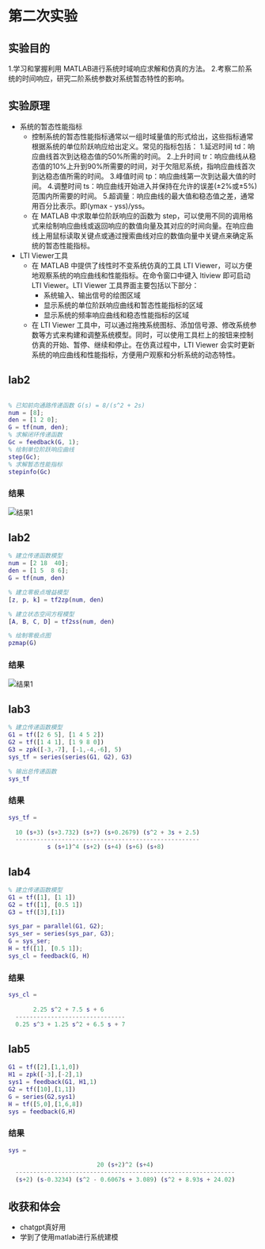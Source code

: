 # 第二次实验
## 实验目的
  1.学习和掌握利用 MATLAB进行系统时域响应求解和仿真的方法。
  2.考察二阶系统的时间响应，研究二阶系统参数对系统暂态特性的影响。
## 实验原理
- 系统的暂态性能指标
  - 控制系统的暂态性能指标通常以一组时域量值的形式给出，这些指标通常根据系统的单位阶跃响应给出定义。常见的指标包括：
    1.延迟时间 td：响应曲线首次到达稳态值的50%所需的时间。
    2.上升时间 tr：响应曲线从稳态值的10%上升到90%所需要的时间，对于欠阻尼系统，指响应曲线首次到达稳态值所需的时间。
    3.峰值时间 tp：响应曲线第一次到达最大值的时间。
    4.调整时间 ts：响应曲线开始进入并保持在允许的误差(±2%或±5%)范围内所需要的时间。
    5.超调量：响应曲线的最大值和稳态值之差，通常用百分比表示。即(ymax - yss)/yss。
  - 在 MATLAB 中求取单位阶跃响应的函数为 step，可以使用不同的调用格式来绘制响应曲线或返回响应的数值向量及其对应的时间向量。在响应曲线上用鼠标读取关键点或通过搜索曲线对应的数值向量中关键点来确定系统的暂态性能指标。
- LTI Viewer工具
  - 在 MATLAB 中提供了线性时不变系统仿真的工具 LTI Viewer，可以方便地观察系统的响应曲线和性能指标。在命令窗口中键入 ltiview 即可启动 LTI Viewer。LTI Viewer 工具界面主要包括以下部分：
    - 系统输入、输出信号的绘图区域
    - 显示系统的单位阶跃响应曲线和暂态性能指标的区域
    - 显示系统的频率响应曲线和稳态性能指标的区域
  - 在 LTI Viewer 工具中，可以通过拖拽系统图标、添加信号源、修改系统参数等方式来构建和调整系统模型。同时，可以使用工具栏上的按钮来控制仿真的开始、暂停、继续和停止。在仿真过程中，LTI Viewer 会实时更新系统的响应曲线和性能指标，方便用户观察和分析系统的动态特性。
## lab2
```matlab

% 已知前向通路传递函数 G(s) = 8/(s^2 + 2s)
num = [8];
den = [1 2 0];
G = tf(num, den);
% 求解闭环传递函数
Gc = feedback(G, 1);
% 绘制单位阶跃响应曲线
step(Gc);
% 求解暂态性能指标
stepinfo(Gc)

```
### 结果
![结果1](./picture/lab1_1.png "lab1-1结果")
 
## lab2
```matlab
% 建立传递函数模型
num = [2 18  40];
den = [1 5  8 6];
G = tf(num, den)

% 建立零极点增益模型
[z, p, k] = tf2zp(num, den)

% 建立状态空间方程模型
[A, B, C, D] = tf2ss(num, den)

% 绘制零极点图
pzmap(G)
```
### 结果
![结果1](./picture/lab1_2.png "lab1-2结果")

## lab3
```matlab
% 建立传递函数模型
G1 = tf([2 6 5], [1 4 5 2])
G2 = tf([1 4 1], [1 9 8 0])
G3 = zpk([-3,-7], [-1,-4,-6], 5)
sys_tf = series(series(G1, G2), G3)

% 输出总传递函数
sys_tf
```
### 结果
```matlab
sys_tf =
 
  10 (s+3) (s+3.732) (s+7) (s+0.2679) (s^2 + 3s + 2.5)
  ----------------------------------------------------
           s (s+1)^4 (s+2) (s+4) (s+6) (s+8)
```
## lab4
```matlab
% 建立传递函数模型
G1 = tf([1], [1 1])
G2 = tf([1], [0.5 1])
G3 = tf([3],[1])

sys_par = parallel(G1, G2);
sys_ser = series(sys_par, G3);
G = sys_ser;
H = tf([1], [0.5 1]);
sys_cl = feedback(G, H)
```
### 结果
```matlab
sys_cl =
 
       2.25 s^2 + 7.5 s + 6
  -------------------------------
  0.25 s^3 + 1.25 s^2 + 6.5 s + 7
```
## lab5
```matlab
G1 = tf([2],[1,1,0])
H1 = zpk([-3],[-2],1)
sys1 = feedback(G1, H1,1)
G2 = tf([10],[1,1])
G = series(G2,sys1)
H = tf([5,0],[1,6,8])
sys = feedback(G,H)
```
### 结果
```matlab
sys =
 
                         20 (s+2)^2 (s+4)
  --------------------------------------------------------------
  (s+2) (s-0.3234) (s^2 - 0.6067s + 3.089) (s^2 + 8.93s + 24.02)
```
## 收获和体会
- chatgpt真好用
- 学到了使用matlab进行系统建模